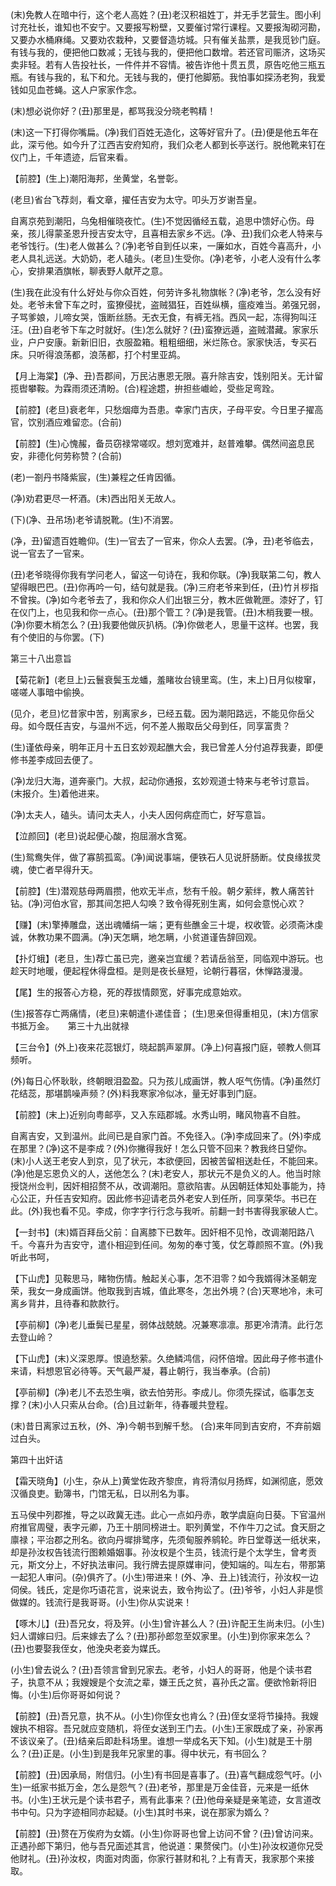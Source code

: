 <!-- { "loadSidebar": true } -->
(末)免教人在暗中行，这个老人高姓？(丑)老汉积祖姓丁，并无手艺营生。图小利讨充社长，谁知也不安宁。又要报写粉壁，又要催讨常行课程。又要报淘砌河勘，又要办水桶麻绳。又要劝农栽种，又要督造坊城。只有催关盐票，是我觅钞门庭。有钱与我的，便把他口数减；无钱与我的，便把他口数增。若还官司赈济，这场买卖非轻。若有人告投社长，一件件并不容情。被告诈他十贯五贯，原告吃他三瓶五瓶。有钱与我的，私下和允。无钱与我的，便打他脚筋。我怕事如探汤老狗，我爱钱如见血苍蝇。这人户家家作念。

(末)想必说你好？(丑)那里是，都骂我没分晓老鸭精！

(末)这一下打得你嘴扁。(净)我们百姓无造化，这等好官升了。(丑)便是他五年在此，深亏他。如今升了江西吉安府知府，我们众老人都到长亭送行。脱他靴来钉在仪门上，千年遗迹，后官来看。

【前腔】(生上)潮阳海邦，坐黄堂，名誉彰。

(老旦)省台飞荐剡，看文章，擢任吉安为太守。叩头万岁谢吾皇。

自离京苑到潮阳，乌兔相催晓夜忙。(生)不觉因循经五载，追思中馈好心伤。母亲，孩儿得蒙圣恩升授吉安太守，且喜相去家乡不远。(净、丑)我们众老人特来与老爷饯行。(生)老人做甚么？(净)老爷自到任以来，一廉如水，百姓今喜高升，小老人具礼远送。大奶奶，老人磕头。(老旦)生受你。(净)老爷，小老人没有什么孝心，安排果酒旗帐，聊表野人献芹之意。

(生)我在此没有什么好处与你众百姓，何劳许多礼物旗帐？(净)老爷，怎么没有好处。老爷未曾下车之时，蛮獠侵扰，盗贼猖狂，百姓纵横，瘟疫难当。弟强兄弱，子骂爹娘，儿啼女哭，饿断丝肠。无衣无食，有裤无裆。西风一起，冻得狗叫汪汪。(丑)自老爷下车之时就好。(生)怎么就好？(丑)蛮獠远遁，盗贼潜藏。家家乐业，户户安康。新新旧旧，衣服盈箱。粗粗细细，米烂陈仓。家家快活，专买石床。只听得浪荡都，浪荡都，打个村里亚鸪。

【月上海棠】(净、丑)吾郡间，万民沾惠恩无限。喜升除吉安，饯别阳关。无计留揽辔攀鞍。为霖雨须还清盼。(合)程途趱，拚担些巇崄，受些足弯跧。

【前腔】(老旦)衰老年，只愁烟瘴为吾患。幸家门吉庆，子母平安。今日里子擢高官，饮别酒应难留恋。(合前)

【前腔】(生)心愧赧，备员窃禄常嗟叹。想刘宽难并，赵普难攀。偶然间盗息民安，非德化何劳称赞？(合前)

(老)一劄丹书降紫宸，(生)兼程之任肯因循。

(净)劝君更尽一杯酒。(末)西出阳关无故人。

(下)(净、丑吊场)老爷请脱靴。(生)不消罢。

(净，丑)留遗百姓瞻仰。(生)一官去了一官来，你众人去罢。(净，丑)老爷临去，说一官去了一官来。

(丑)老爷晓得你我有学问老人，留这一句诗在，我和你联。(净)我联第二句，教人望得眼巴巴。(丑)你再吟一句，结句就是我。(净)三府老爷来到任，(丑)竹爿桚指不曾挨。(净)如今老爷去了，我和你众人们出银三分，教木匠做靴匣。漆好了，钉在仪门上，也见我和你一点心。(丑)那个管工？(净)是我管。(丑)木梢我要一根。(净)你要木梢怎么？(丑)我要他做灰扒柄。(净)你做老人，思量干这样。也罢，我有个使旧的与你罢。(下)

第三十八出意旨

【菊花新】(老旦上)云鬟衰鬓玉龙蟠，羞睹妆台镜里鸾。(生，末上)日月似梭窜，嗟嗟人事暗中偷换。

(见介，老旦)忆昔家中苦，别离家乡，已经五载。因为潮阳路远，不能见你岳父母。如今既任吉安，与温州不远，何不差人搬取岳父母到任，同享富贵？

(生)谨依母亲，明年正月十五日玄妙观起醮大会，我已曾差人分付追荐我妻，即便修书差李成回去便了。

(净)龙归大海，道奔豪门。大叔，起动你通报，玄妙观道士特来与老爷讨意旨。(末报介。生)着他进来。

(净)太夫人，磕头。请问太夫人，小夫人因何病症而亡，好写意旨。

【泣颜回】(老旦)说起便心酸，抱屈溺水含冤。

(生)鸳鸯失伴，做了寡鹄孤鸾。(净)闻说事端，便铁石人见说肝肠断。仗良缘拔灵魂，使亡者早得升天。

【前腔】(生)潜观慈母两眉攒，他欢无半点，愁有千般。朝夕萦绊，教人痛苦针钻。(净)河伯水官，那其间怎把人勾唤？致令得死别生离，如何会意悦心欢？

【赚】(末)擎捧雕盘，送出魂幡绢一端；更有些醮金三十堤，权收管。必须斋沐虔诚，休教功果不圆满。(净)天怎瞒，地怎瞒，小贫道谨告辞回观。

【扑灯蛾】(老旦，生)荐亡虽已完，邀亲岂宜缓？若请岳翁至，同临观中游玩。也趁天时地暖，便起程休得盘桓。是则是夜长昼短，论朝行暮宿，休惮路漫漫。

【尾】生的报答心方稳，死的荐拔情颇宽，好事完成意始欢。

(生)报答存亡两痛情，(老旦)来朝遣仆递佳音；
(生)思亲但得重相见，(末)方信家书抵万金。
　
第三十九出就禄

【三台令】(外上)夜来花蕊银灯，晓起鹊声翠屏。(净上)何喜报门庭，顿教人侧耳频听。

(外)每日心怀耿耿，终朝眼泪盈盈。只为孩儿成画饼，教人呕气伤情。(净)虽然灯花结蕊，那堪鹊噪声频？(外)料我寒家冷似冰，量无好事到门庭。

【前腔】(末上)近别向粤邮亭，又入东瓯郡城。水秀山明，睹风物喜不自胜。

自离吉安，又到温州。此间已是自家门首。不免径入。(净)李成回来了。(外)李成在那里？(净)这不是李成？(外)你撇得我好！怎么只管不回来？教我终日望你。(末)小人送王老安人到京，见了状元，本欲便回，因被苦留相送赴任，不能回来。(净)他是忘恩负义的人，送他怎么？(末)老安人，那状元不是负义的人。他当时除授饶州佥判，因奸相招赘不从，改调潮阳。意欲陷害。从因朝廷体知处事能为，持心公正，升任吉安知府。因此修书迎请老员外老安人到任所，同享荣华。书已在此。(外)我也看不见。李成，你字字行行念与我听。前翻一封书害得我家破人亡。

【一封书】(末)婿百拜岳父前：自离膝下已数年。因奸相不见怜，改调潮阳路八千。今喜升为吉安守，遣仆相迎到任间。匆匆的奉寸笺，仗乞尊颜照不宣。(外)我听此书呵，

【下山虎】见鞍思马，睹物伤情。触起关心事，怎不泪零？如今我婿得沐圣朝宠荣，我女一身成画饼。他取我到吉城，值此寒冬，怎出外境？(合)天寒地冷，未可离乡背井，且待春和款款行。

【亭前柳】(净)老儿垂鬓已星星，弱体战兢兢。况兼寒凛凛。那更冷清清。此行怎去登山岭？

【下山虎】(末)义深恩厚。恨遶愁萦。久绝鳞鸿信，闷怀倍增。因此母子修书遣仆来请，料想恩官必待等。天气最严凝，暮止朝行，我当奉承。(合前)

【亭前柳】(净)老儿不去恐生嗔，欲去怕劳形。李成儿。你须先探试，临事怎支撑？(末)小人只索从台命。(合)且过新年，待春暖共登程。

(末)昔日离家过五秋，(外、净)今朝书到解千愁。
(合)来年同到吉安府，不弃前姻过白头。

第四十出奸诘

【霜天晓角】(小生，杂从上)黄堂佐政齐黎庶，肯将清似月扬辉，如渊彻底，愿效汉循良吏。勤簿书，门馆无私，日以刑名为事。

五马侯中列郡推，导之以政冀无违。此心一点如丹赤，敢学虞庭向日葵。下官温州府推官周璧，表字元卿，乃王十朋同榜进士。职列黄堂，不作牛刀之试。食天厨之廪禄；平治郡之刑名。欲向丹墀排鹭序，先须甸服养鹓轮。昨日堂尊送一纸状来，却是孙汝权告钱流行图赖婚姻事。孙汝权是个生员，钱流行是个太学生，曾考贡元，斯文分上，不好执法审问。我行牌去提原媒审问，使知端的。叫左右，带那第一起犯人审问。(杂)俱齐了。(小生)带进来！(外、净、丑上)钱流行，孙汝权一边伺侯。钱氏，定是你巧语花言，说来说去，致令拘讼了。(丑)爷爷，小妇人非是惯做媒的。钱流行是我哥哥。(小生)你从实说来！

【啄木儿】(丑)吾兄女，将及笄。(小生)曾许甚么人？(丑)许配王生尚未归。(小生)妇人谓嫁曰归。后来嫁去了么？(丑)那孙郎忽至奴家里。(小生)到你家来怎么？(丑)也要娶我侄女，他浼央老妾为媒氏。

(小生)曾去说么？(丑)吾领言曾到兄家去。老爷，小妇人的哥哥，他是个读书君子，执意不从；我嫂嫂是个女流之辈，嫌王氏之贫，喜孙氏之富。便欲怜新将旧悔。(小生)后你哥哥如何说？

【前腔】(丑)吾兄意，执不从。(小生)你侄女也肯么？(丑)侄女坚将节操持。我嫂嫂执不相容。吾兄就应变随机，将侄女送到王门去。(小生)王家既成了亲，孙家再不该议亲了。(丑)结亲后即赴科场里。谁想一举成名天下知。(小生)就是王十朋么？(丑)正是。(小生)到是我年兄家里的事。得中状元，有书回么？

【前腔】(丑)因承局，附信归。(小生)有书回是喜事了。(丑)喜气翻成怨气吁。(小生)一纸家书抵万金，怎么是怨气？(丑)老爷，那里是万金佳音，元来是一纸休书。(小生)王状元是个读书君子，焉有此事来？(丑)他母亲疑是亲笔迹，女言道改书中句。只为字迹相同亦起疑。(小生)其时书来，说在那家为婿么？

【前腔】(丑)赘在万俟府为女婿。(小生)你哥哥也曾上访问不曾？(丑)曾访问来。正遇孙郎下第归，他与吾兄面述其言，他说道：果赘侯门。(小生)孙汝权道你兄受他财礼。(丑)孙汝权，肉面对肉面，你家行甚财和礼？上有青天，我家那个来接取。

